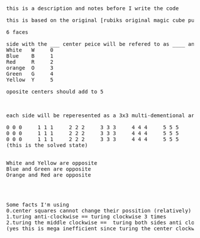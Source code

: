 <pre>
this is a description and notes before I write the code

this is based on the original [rubiks original magic cube puzzle](https://www.rubiks.com/about)

6 faces

side with the ___ center peice will be refered to as ____ and sides will be refered to as ____
White   W     0
Blue    B     1
Red     R     2
orange  O     3
Green   G     4
Yellow  Y     5 

oposite centers should add to 5 </br></br>

each side will be reperesented as a 3x3 multi-dementional array eg

0 0 0     1 1 1     2 2 2     3 3 3     4 4 4     5 5 5
0 0 0     1 1 1     2 2 2     3 3 3     4 4 4     5 5 5
0 0 0     1 1 1     2 2 2     3 3 3     4 4 4     5 5 5
(this is the solved state)


White and Yellow are opposite
Blue and Green are opposite
Orange and Red are opposite




Some facts I'm using
0.center squares cannot change their possition (relatively) 
1.turing anti-clockwise == turing clockwise 3 times 
2.turing the middle clockwise ==  turing both sides anti clockwise
(yes this is mega inefficient since turing the center clockwise [normally 1{debatly} move] requires 6 moves) 
</pre>
